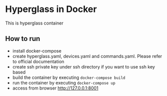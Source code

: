 # Hyperglass in Docker

This is hyperglass container

## How to run
- install docker-compose
- create hyperglass.yaml, devices.yaml and commands.yaml. Please refer to official documentation
- create ssh private key under ssh directory if you want to use ssh key based
- build the container by executing `docker-compose build`
- run the container by executing `docker-compose up`
- access from browser http://127.0.0.1:8001
